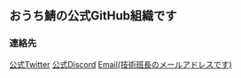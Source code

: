 ## おうち鯖の公式GitHub組織です

### 連絡先
[公式Twitter](https://twitter.com/Outisaba)
[公式Discord](https://discord.gg/4SfWpZntMe)
[Email(技術班長のメールアドレスです)](kencir.contact@gmail.com)

<!--

**Here are some ideas to get you started:**

🙋‍♀️ A short introduction - what is your organization all about?
🌈 Contribution guidelines - how can the community get involved?
👩‍💻 Useful resources - where can the community find your docs? Is there anything else the community should know?
🍿 Fun facts - what does your team eat for breakfast?
🧙 Remember, you can do mighty things with the power of [Markdown](https://docs.github.com/github/writing-on-github/getting-started-with-writing-and-formatting-on-github/basic-writing-and-formatting-syntax)
-->

